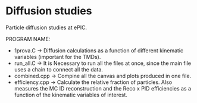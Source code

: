 # Diffusion studies

Particle diffusion studies at ePIC.

PROGRAM NAME:
- 1prova.C -> Diffusion calculations as a function of different kinematic variables (important for the TMDs).
- run_all.C -> It is Necessary to run all the files at once, since the main file uses a chain to connect all the data.
- combined.cpp -> Compine all the canvas and plots produced in one file.
- efficiency.cpp -> Calculate the relative fraction of particles. Also measures the MC ID reconstruction and the Reco x PID efficiencies as a function of the kinematic variables of interest.
   
